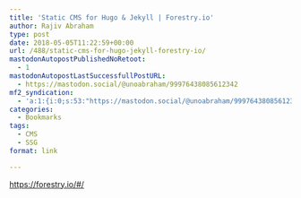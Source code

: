 ```yaml
---
title: 'Static CMS for Hugo & Jekyll | Forestry.io'
author: Rajiv Abraham
type: post
date: 2018-05-05T11:22:59+00:00
url: /488/static-cms-for-hugo-jekyll-forestry-io/
mastodonAutopostPublishedNoRetoot:
  - 1
mastodonAutopostLastSuccessfullPostURL:
  - https://mastodon.social/@unoabraham/99976438085612342
mf2_syndication:
  - 'a:1:{i:0;s:53:"https://mastodon.social/@unoabraham/99976438085612342";}'
categories:
  - Bookmarks
tags:
  - CMS
  - SSG
format: link

---
```

<https://forestry.io/#/>
